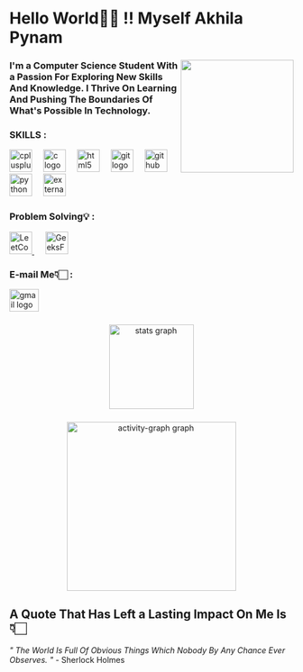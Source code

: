 ### 

<!-- NAME CODE -->

<h1 align="left">Hello World👋🏻 !! Myself Akhila Pynam</h1> 


###

<!-- GIPHY CODE -->

 <img align="right" height="200" src="https://media1.giphy.com/media/v1.Y2lkPTc5MGI3NjExNnR3MDVsdW1xOGNpMTkydWpzMXp2cHBwbWg2bGt6dHB1aWdrc3BtYyZlcD12MV9pbnRlcm5hbF9naWZfYnlfaWQmY3Q9cw/iMnRBcw2cLc7pcOMfC/giphy.gif" /> 


### 

<!-- INTRO CODE -->

<h3 align="left">I'm a Computer Science Student With a Passion For Exploring New Skills And Knowledge. I Thrive On Learning And Pushing The Boundaries Of What's Possible In Technology.</h3> 


###

<!-- SKILLS LOGOS CODE -->

<div align="left"> 
 <h3> SKILLS : </h3> 
 <img src="https://cdn.jsdelivr.net/gh/devicons/devicon/icons/cplusplus/cplusplus-original.svg" height="40" alt="cplusplus logo" /> <img width="12" /> 
 <img src="https://cdn.jsdelivr.net/gh/devicons/devicon/icons/c/c-original.svg" height="40" alt="c logo" /> <img width="12" /> 
 <img src="https://cdn.jsdelivr.net/gh/devicons/devicon/icons/html5/html5-original.svg" height="40" alt="html5 logo" /> <img width="12" /> 
 <img src="https://cdn.jsdelivr.net/gh/devicons/devicon/icons/git/git-original.svg" height="40" alt="git logo" /> <img width="12" /> 
 <img src="https://cdn.jsdelivr.net/gh/devicons/devicon/icons/github/github-original.svg" height="40" alt="github logo" /> <img width="12" /> 
 <img src="https://cdn.jsdelivr.net/gh/devicons/devicon/icons/python/python-original.svg" height="40" alt="python logo" /> <img width="12" /> 
 <img src="https://img.icons8.com/external-creatype-filed-outline-colourcreatype/64/external-file-cad-file-extension-creatype-filed-outline-colourcreatype-32.png" height="40" alt="external-file-cad logo" />
</div>


###

<!-- Compitative Programming Icons -->

<h3>Problem Solving💡 :</h3>
<a href="https://leetcode.com/u/akhila-pynam/" target="_blank" rel="noopener noreferrer" style="margin-right: 20px;">
    <img src="https://upload.wikimedia.org/wikipedia/commons/1/19/LeetCode_logo_black.png" height="40" alt="LeetCode logo" />
</a>

<a href="https://www.geeksforgeeks.org/user/akhilapynam/" target="_blank" rel="noopener noreferrer">
    <img src="https://media.geeksforgeeks.org/wp-content/uploads/20210101144014/gfglogo.png" height="40" alt="GeeksForGeeks Logo" />
</a>

###
 
 <!-- MAIL CODE -->
 
<div align="left">
  <h3> E-mail Me👇🏻 : </h3> <a href="mailto:akhilapynam@gmail.com" target=""> <img src="https://raw.githubusercontent.com/maurodesouza/profile-readme-generator/master/src/assets/icons/social/gmail/default.svg" width="52" height="40" alt="gmail logo" /> </a>
</div>

###


<!-- STATS CODE -->

<div align="center">
  <img src="https://github-readme-stats.vercel.app/api?username=akhila-pynam&hide_title=false&hide_rank=false&show_icons=true&include_all_commits=true&count_private=false&disable_animations=false&theme=dracula&locale=en&hide_border=false&order=1&bg_color=000000&title_color=FFB6C1" 
       height="150" 
       alt="stats graph" />
</div>

  <!-- <img src="https://streak-stats.demolab.com?user=akhila-pynam&locale=en&mode=daily&theme=dracula&hide_border=false&border_radius=5&order=3" height="150" alt="streak graph" /> ( Removed Streak Graph Because It Cant Fetch The Data, Due To API Issue, In Future I'll Think About It )  -->


###

 <!--  GRAPH CODE -->
  
<div align="center">
  <img src="https://github-readme-activity-graph.vercel.app/graph?username=akhila-pynam&theme=react&area=true&order=5&bg_color=000000&hide_title=false&hide_border=false&line=FFB6C1&color=FFB6C1&number_color=FFFFFF" height="300" alt="activity-graph graph" />
</div>

###


<!-- QUOTE CODE -->
   <h2 align="left">A Quote That Has Left a Lasting Impact On Me Is👇🏻</h2> 
   <p align="left"><i>" The World Is Full Of Obvious Things Which Nobody By Any Chance Ever Observes. "</i> - Sherlock Holmes</p>
